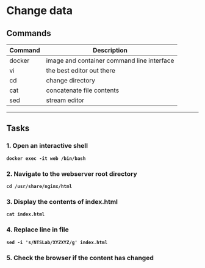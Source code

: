 # Change data
## Commands
| Command | Description |
| --- | --- |
| docker | image and container command line interface |
| vi | the best editor out there |
| cd | change directory |
| cat | concatenate file contents |
| sed | stream editor |
---

## Tasks
### 1. Open an interactive shell
**`docker exec -it web /bin/bash`**  

### 2. Navigate to the webserver root directory
**`cd /usr/share/nginx/html`**

### 3. Display the contents of index.html
**`cat index.html`**

### 4. Replace line in file 
**`sed -i 's/NTSLab/XYZXYZ/g' index.html`**

### 5. Check the browser if the content has changed
